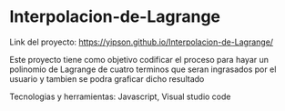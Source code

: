 # Interpolacion-de-Lagrange
Link del proyecto: https://yipson.github.io/Interpolacion-de-Lagrange/

Este proyecto tiene como objetivo codificar el proceso para hayar un polinomio de Lagrange de cuatro terminos
que seran ingrasados por el usuario y tambien se podra graficar dicho resultado

Tecnologias y herramientas: Javascript, Visual studio code
